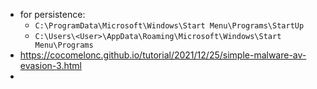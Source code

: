 -  for persistence:
	- `C:\ProgramData\Microsoft\Windows\Start Menu\Programs\StartUp`
	- `C:\Users\<User>\AppData\Roaming\Microsoft\Windows\Start Menu\Programs`
-  https://cocomelonc.github.io/tutorial/2021/12/25/simple-malware-av-evasion-3.html
- 